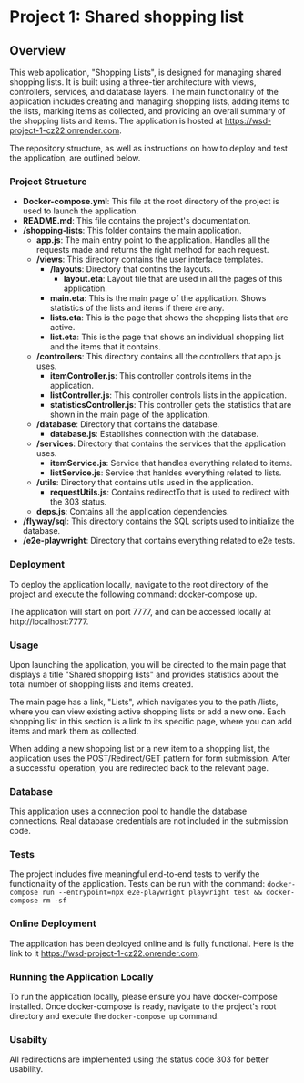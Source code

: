 # Project 1: Shared shopping list

## Overview
This web application, "Shopping Lists", is designed for managing shared shopping lists. It is built using a three-tier architecture with views, controllers, services, and database layers. The main functionality of the application includes creating and managing shopping lists, adding items to the lists, marking items as collected, and providing an overall summary of the shopping lists and items. The application is hosted at https://wsd-project-1-cz22.onrender.com.

The repository structure, as well as instructions on how to deploy and test the application, are outlined below.

### Project Structure

* **Docker-compose.yml**: This file at the root directory of the project is used to launch the application.
* **README.md**: This file contains the project's documentation.
* **/shopping-lists**: This folder contains the main application.
    * **app.js**: The main entry point to the application. Handles all the requests made and returns the right method for each request.
    * **/views**: This directory contains the user interface templates.
        * **/layouts**: Directory that contins the layouts.
            * **layout.eta**: Layout file that are used in all the pages of this application.
        * **main.eta**: This is the main page of the application. Shows statistics of the lists and items if there are any.
        * **lists.eta**: This is the page that shows the shopping lists that are active.
        * **list.eta**: This is the page that shows an individual shopping list and the items that it contains.
    * **/controllers**: This directory contains all the controllers that app.js uses.
        * **itemController.js**: This controller controls items in the application.
        * **listController.js**: This controller controls lists in the application.
        * **statisticsController.js**: This controller gets the statistics that are shown in the main page of the application.
    * **/database**: Directory that contains the database.
        * **database.js**: Establishes connection with the database.
    * **/services**: Directory that contains the services that the application uses.
        * **itemService.js**: Service that handles everything related to items.
        * **listService.js**: Service that hanldes everything related to lists.
    * **/utils**: Directory that contains utils used in the application.
        * **requestUtils.js**: Contains redirectTo that is used to redirect with the 303 status.
    * **deps.js**: Contains all the application dependencies.
* **/flyway/sql**: This directory contains the SQL scripts used to initialize the database.
* **/e2e-playwright**: Directory that contains everything related to e2e tests.

### Deployment
To deploy the application locally, navigate to the root directory of the project and execute the following command: docker-compose up.

The application will start on port 7777, and can be accessed locally at http://localhost:7777.

### Usage
Upon launching the application, you will be directed to the main page that displays a title "Shared shopping lists" and provides statistics about the total number of shopping lists and items created.

The main page has a link, "Lists", which navigates you to the path /lists, where you can view existing active shopping lists or add a new one. Each shopping list in this section is a link to its specific page, where you can add items and mark them as collected.

When adding a new shopping list or a new item to a shopping list, the application uses the POST/Redirect/GET pattern for form submission. After a successful operation, you are redirected back to the relevant page.

### Database
This application uses a connection pool to handle the database connections. Real database credentials are not included in the submission code.

### Tests
The project includes five meaningful end-to-end tests to verify the functionality of the application. Tests can be run with the command: `docker-compose run --entrypoint=npx e2e-playwright playwright test && docker-compose rm -sf`

### Online Deployment
The application has been deployed online and is fully functional. Here is the link to it https://wsd-project-1-cz22.onrender.com.

### Running the Application Locally
To run the application locally, please ensure you have docker-compose installed. Once docker-compose is ready, navigate to the project's root directory and execute the `docker-compose up` command.

### Usabilty
All redirections are implemented using the status code 303 for better usability.

